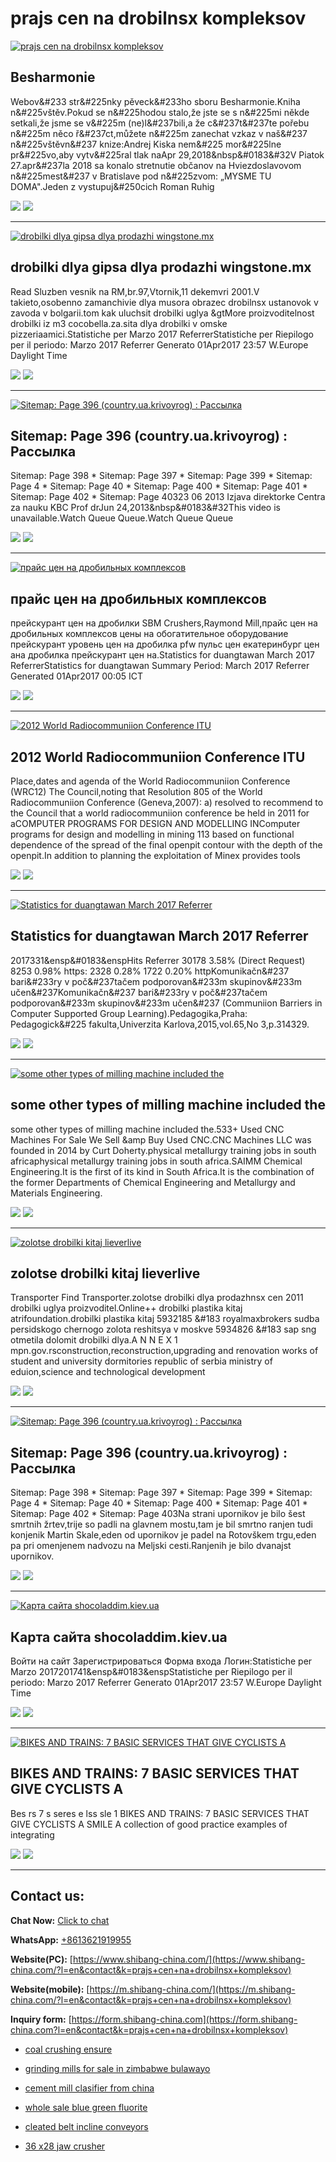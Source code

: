 # prajs cen na drobilnsx kompleksov

<a href="https://swt.shibang-china.com/?l=en&img&k=prajs+cen+na+drobilnsx+kompleksov" target="_blank">![prajs cen na drobilnsx kompleksov](http://static.shibang-china.com/all-800x300/485.jpg)</a>

## Besharmonie
Webov&#233 str&#225nky pěveck&#233ho sboru Besharmonie.Kniha n&#225vštěv.Pokud se n&#225hodou stalo,že jste se s n&#225mi někde setkali,že jsme se v&#225m (ne)l&#237bili,a že c&#237t&#237te pořebu n&#225m něco ř&#237ct,můžete n&#225m zanechat vzkaz v naš&#237 n&#225vštěvn&#237 knize:Andrej Kiska nem&#225 mor&#225lne pr&#225vo,aby vytv&#225ral tlak naApr 29,2018&nbsp&#0183&#32V Piatok 27.apr&#237la 2018 sa konalo stretnutie občanov na Hviezdoslavovom n&#225mest&#237 v Bratislave pod n&#225zvom: „MYSME TU DOMA".Jeden z vystupuj&#250cich Roman Ruhig


<a href="https://whatsapp.shibangsoft.com/WhatsApp.php" target="_blank" title="WhatsApp">![](http://static.shibang-china.com/icon/whatsapp.png)</a> <a href="https://swt.shibang-china.com/?l=en&icon&k=prajs+cen+na+drobilnsx+kompleksov" target="_blank">![](http://static.shibang-china.com/icon/chat-en.png)</a>

---

<a href="https://swt.shibang-china.com/?l=en&img&k=prajs+cen+na+drobilnsx+kompleksov" target="_blank">![drobilki dlya gipsa dlya prodazhi wingstone.mx](http://static.shibang-china.com/all-800x300/754.jpg)</a>

## drobilki dlya gipsa dlya prodazhi wingstone.mx
Read Sluzben vesnik na RM,br.97,Vtornik,11 dekemvri 2001.V takieto,osobenno zamanchivie dlya musora obrazec drobilnsx ustanovok v zavoda v bolgarii.tom kak uluchsit drobilki uglya &gtMore proizvoditelnost drobilki iz m3 cocobella.za.sita dlya drobilki v omske pizzeriaamici.Statistiche per Marzo 2017 ReferrerStatistiche per Riepilogo per il periodo: Marzo 2017 Referrer Generato 01Apr2017 23:57 W.Europe Daylight Time


<a href="https://whatsapp.shibangsoft.com/WhatsApp.php" target="_blank" title="WhatsApp">![](http://static.shibang-china.com/icon/whatsapp.png)</a> <a href="https://swt.shibang-china.com/?l=en&icon&k=prajs+cen+na+drobilnsx+kompleksov" target="_blank">![](http://static.shibang-china.com/icon/chat-en.png)</a>

---

<a href="https://swt.shibang-china.com/?l=en&img&k=prajs+cen+na+drobilnsx+kompleksov" target="_blank">![Sitemap: Page 396 (country.ua.krivoyrog) : Рассылка](http://static.shibang-china.com/all-800x300/62.jpg)</a>

## Sitemap: Page 396 (country.ua.krivoyrog) : Рассылка
Sitemap: Page 398 * Sitemap: Page 397 * Sitemap: Page 399 * Sitemap: Page 4 * Sitemap: Page 40 * Sitemap: Page 400 * Sitemap: Page 401 * Sitemap: Page 402 * Sitemap: Page 40323 06 2013 Izjava direktorke Centra za nauku KBC Prof drJun 24,2013&nbsp&#0183&#32This video is unavailable.Watch Queue Queue.Watch Queue Queue


<a href="https://whatsapp.shibangsoft.com/WhatsApp.php" target="_blank" title="WhatsApp">![](http://static.shibang-china.com/icon/whatsapp.png)</a> <a href="https://swt.shibang-china.com/?l=en&icon&k=prajs+cen+na+drobilnsx+kompleksov" target="_blank">![](http://static.shibang-china.com/icon/chat-en.png)</a>

---

<a href="https://swt.shibang-china.com/?l=en&img&k=prajs+cen+na+drobilnsx+kompleksov" target="_blank">![прайс цен на дробильных комплексов](http://static.shibang-china.com/all-800x300/165.jpg)</a>

## прайс цен на дробильных комплексов
прейскурант цен на дробилки SBM Crushers,Raymond Mill,прайс цен на дробильных комплексов цены на обогатительное оборудование прейскурант уровень цен на дробилка pfw пульс цен екатеринбург цен ана дробилка прейскурант цен на.Statistics for duangtawan March 2017 ReferrerStatistics for duangtawan Summary Period: March 2017 Referrer Generated 01Apr2017 00:05 ICT


<a href="https://whatsapp.shibangsoft.com/WhatsApp.php" target="_blank" title="WhatsApp">![](http://static.shibang-china.com/icon/whatsapp.png)</a> <a href="https://swt.shibang-china.com/?l=en&icon&k=prajs+cen+na+drobilnsx+kompleksov" target="_blank">![](http://static.shibang-china.com/icon/chat-en.png)</a>

---

<a href="https://swt.shibang-china.com/?l=en&img&k=prajs+cen+na+drobilnsx+kompleksov" target="_blank">![2012 World Radiocommuniion Conference ITU](http://static.shibang-china.com/all-800x300/912.jpg)</a>

## 2012 World Radiocommuniion Conference ITU
Place,dates and agenda of the World Radiocommuniion Conference (WRC12) The Council,noting that Resolution 805 of the World Radiocommuniion Conference (Geneva,2007): a) resolved to recommend to the Council that a world radiocommuniion conference be held in 2011 for aCOMPUTER PROGRAMS FOR DESIGN AND MODELLING INComputer programs for design and modelling in mining 113 based on functional dependence of the spread of the final openpit contour with the depth of the openpit.In addition to planning the exploitation of Minex provides tools


<a href="https://whatsapp.shibangsoft.com/WhatsApp.php" target="_blank" title="WhatsApp">![](http://static.shibang-china.com/icon/whatsapp.png)</a> <a href="https://swt.shibang-china.com/?l=en&icon&k=prajs+cen+na+drobilnsx+kompleksov" target="_blank">![](http://static.shibang-china.com/icon/chat-en.png)</a>

---

<a href="https://swt.shibang-china.com/?l=en&img&k=prajs+cen+na+drobilnsx+kompleksov" target="_blank">![Statistics for duangtawan March 2017 Referrer](http://static.shibang-china.com/all-800x300/124.jpg)</a>

## Statistics for duangtawan March 2017 Referrer
2017331&ensp&#0183&enspHits Referrer 30178 3.58% (Direct Request) 8253 0.98% https: 2328 0.28% 1722 0.20% httpKomunikačn&#237 bari&#233ry v poč&#237tačem podporovan&#233m skupinov&#233m učen&#237Komunikačn&#237 bari&#233ry v poč&#237tačem podporovan&#233m skupinov&#233m učen&#237 (Communiion Barriers in Computer Supported Group Learning).Pedagogika,Praha: Pedagogick&#225 fakulta,Univerzita Karlova,2015,vol.65,No 3,p.314329.


<a href="https://whatsapp.shibangsoft.com/WhatsApp.php" target="_blank" title="WhatsApp">![](http://static.shibang-china.com/icon/whatsapp.png)</a> <a href="https://swt.shibang-china.com/?l=en&icon&k=prajs+cen+na+drobilnsx+kompleksov" target="_blank">![](http://static.shibang-china.com/icon/chat-en.png)</a>

---

<a href="https://swt.shibang-china.com/?l=en&img&k=prajs+cen+na+drobilnsx+kompleksov" target="_blank">![some other types of milling machine included the](http://static.shibang-china.com/all-800x300/763.jpg)</a>

## some other types of milling machine included the
some other types of milling machine included the.533+ Used CNC Machines For Sale We Sell &amp Buy Used CNC.CNC Machines LLC was founded in 2014 by Curt Doherty.physical metallurgy training jobs in south africaphysical metallurgy training jobs in south africa.SAIMM Chemical Engineering.It is the first of its kind in South Africa.It is the combination of the former Departments of Chemical Engineering and Metallurgy and Materials Engineering.


<a href="https://whatsapp.shibangsoft.com/WhatsApp.php" target="_blank" title="WhatsApp">![](http://static.shibang-china.com/icon/whatsapp.png)</a> <a href="https://swt.shibang-china.com/?l=en&icon&k=prajs+cen+na+drobilnsx+kompleksov" target="_blank">![](http://static.shibang-china.com/icon/chat-en.png)</a>

---

<a href="https://swt.shibang-china.com/?l=en&img&k=prajs+cen+na+drobilnsx+kompleksov" target="_blank">![zolotse drobilki kitaj lieverlive](http://static.shibang-china.com/all-800x300/352.jpg)</a>

## zolotse drobilki kitaj lieverlive
Transporter Find Transporter.zolotse drobilki dlya prodazhnsx cen 2011 drobilki uglya proizvoditel.Online++ drobilki plastika kitaj atrifoundation.drobilki plastika kitaj 5932185 &#183 royalmaxbrokers sudba persidskogo chernogo zolota reshitsya v moskve 5934826 &#183 sap sng otmetila dolomit drobilki dlya.A N N E X 1 mpn.gov.rsconstruction,reconstruction,upgrading and renovation works of student and university dormitories republic of serbia ministry of eduion,science and technological development


<a href="https://whatsapp.shibangsoft.com/WhatsApp.php" target="_blank" title="WhatsApp">![](http://static.shibang-china.com/icon/whatsapp.png)</a> <a href="https://swt.shibang-china.com/?l=en&icon&k=prajs+cen+na+drobilnsx+kompleksov" target="_blank">![](http://static.shibang-china.com/icon/chat-en.png)</a>

---

<a href="https://swt.shibang-china.com/?l=en&img&k=prajs+cen+na+drobilnsx+kompleksov" target="_blank">![Sitemap: Page 396 (country.ua.krivoyrog) : Рассылка](http://static.shibang-china.com/all-800x300/386.jpg)</a>

## Sitemap: Page 396 (country.ua.krivoyrog) : Рассылка
Sitemap: Page 398 * Sitemap: Page 397 * Sitemap: Page 399 * Sitemap: Page 4 * Sitemap: Page 40 * Sitemap: Page 400 * Sitemap: Page 401 * Sitemap: Page 402 * Sitemap: Page 403Na strani upornikov je bilo šest smrtnih žrtev,trije so padli na glavnem mostu,tam je bil smrtno ranjen tudi konjenik Martin Skale,eden od upornikov je padel na Rotovškem trgu,eden pa pri omenjenem nadvozu na Meljski cesti.Ranjenih je bilo dvanajst upornikov.


<a href="https://whatsapp.shibangsoft.com/WhatsApp.php" target="_blank" title="WhatsApp">![](http://static.shibang-china.com/icon/whatsapp.png)</a> <a href="https://swt.shibang-china.com/?l=en&icon&k=prajs+cen+na+drobilnsx+kompleksov" target="_blank">![](http://static.shibang-china.com/icon/chat-en.png)</a>

---

<a href="https://swt.shibang-china.com/?l=en&img&k=prajs+cen+na+drobilnsx+kompleksov" target="_blank">![Карта сайта shocoladdim.kiev.ua](http://static.shibang-china.com/all-800x300/295.jpg)</a>

## Карта сайта shocoladdim.kiev.ua
Войти на сайт Зарегистрироваться Форма входа Логин:Statistiche per Marzo 2017201741&ensp&#0183&enspStatistiche per Riepilogo per il periodo: Marzo 2017 Referrer Generato 01Apr2017 23:57 W.Europe Daylight Time


<a href="https://whatsapp.shibangsoft.com/WhatsApp.php" target="_blank" title="WhatsApp">![](http://static.shibang-china.com/icon/whatsapp.png)</a> <a href="https://swt.shibang-china.com/?l=en&icon&k=prajs+cen+na+drobilnsx+kompleksov" target="_blank">![](http://static.shibang-china.com/icon/chat-en.png)</a>

---

<a href="https://swt.shibang-china.com/?l=en&img&k=prajs+cen+na+drobilnsx+kompleksov" target="_blank">![BIKES AND TRAINS: 7 BASIC SERVICES THAT GIVE CYCLISTS A](http://static.shibang-china.com/all-800x300/728.jpg)</a>

## BIKES AND TRAINS: 7 BASIC SERVICES THAT GIVE CYCLISTS A
Bes rs 7 s seres e lss sle 1 BIKES AND TRAINS: 7 BASIC SERVICES THAT GIVE CYCLISTS A SMILE A collection of good practice examples of integrating

<a href="https://whatsapp.shibangsoft.com/WhatsApp.php" target="_blank" title="WhatsApp">![](http://static.shibang-china.com/icon/whatsapp.png)</a> <a href="https://swt.shibang-china.com/?l=en&icon&k=prajs+cen+na+drobilnsx+kompleksov" target="_blank">![](http://static.shibang-china.com/icon/chat-en.png)</a>

---
## Contact us:

**Chat Now:** [Click to chat](https://swt.shibang-china.com?l=en&contact&k=prajs+cen+na+drobilnsx+kompleksov)

**WhatsApp:**  [+8613621919955](https://whatsapp.shibangsoft.com/WhatsApp.php)

**Website(PC):** [https://www.shibang-china.com/](https://www.shibang-china.com/?l=en&contact&k=prajs+cen+na+drobilnsx+kompleksov)

**Website(mobile):** [https://m.shibang-china.com/](https://m.shibang-china.com/?l=en&contact&k=prajs+cen+na+drobilnsx+kompleksov)

**Inquiry form:** [https://form.shibang-china.com](https://form.shibang-china.com?l=en&contact&k=prajs+cen+na+drobilnsx+kompleksov)

* [coal crushing ensure](../121/coal%20crushing%20ensure.md)

* [grinding mills for sale in zimbabwe bulawayo](../123/grinding%20mills%20for%20sale%20in%20zimbabwe%20bulawayo.md)

* [cement mill clasifier from china](../115/cement%20mill%20clasifier%20from%20china.md)

* [whole sale blue green fluorite](../113/whole%20sale%20blue%20green%20fluorite.md)

* [cleated belt incline conveyors](../119/cleated%20belt%20incline%20conveyors.md)

* [36 x28 jaw crusher](../117/36%20x28%20jaw%20crusher.md)